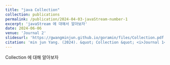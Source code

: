 ```yaml
---
title: "java Collection"
collection: publications
permalink: /publication/2024-04-03-javaStream-number-1
excerpt: 'javaStream 에 대해서 알아보자'
date: 2024-06-06
venue: 'Journal 2'
slidesurl: 'https://gwangminjun.github.io/goramin/files/Collection.pdf'
citation: 'min jun Yang. (2024). &quot; Collection &quot; <i>Journal 1</i>. 1(1).'
---
```

Collection 에 대해 알아보자